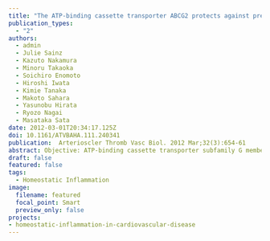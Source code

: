 ```yaml
---
title: "The ATP-binding cassette transporter ABCG2 protects against pressure overload-induced cardiac hypertrophy and heart failure by promoting angiogenesis and antioxidant response"
publication_types:
  - "2"
authors:
  - admin
  - Julie Sainz
  - Kazuto Nakamura
  - Minoru Takaoka
  - Soichiro Enomoto
  - Hiroshi Iwata
  - Kimie Tanaka
  - Makoto Sahara
  - Yasunobu Hirata
  - Ryozo Nagai
  - Masataka Sata
date: 2012-03-01T20:34:17.125Z
doi: 10.1161/ATVBAHA.111.240341
publication:  Arterioscler Thromb Vasc Biol. 2012 Mar;32(3):654-61
abstract: Objective: ATP-binding cassette transporter subfamily G member 2 (ABCG2), expressed in microvascular endothelial cells in the heart, has been suggested to regulate several tissue defense mechanisms. This study was performed to elucidate its role in pressure overload-induced cardiac hypertrophy. Methods and results: Pressure overload was induced in 8- to 12-week-old wild-type and Abcg2-/- mice by transverse aortic constriction (TAC). Abcg2-/- mice showed exaggerated cardiac hypertrophy and ventricular remodeling after TAC compared with wild-type mice. In the early phase after TAC, functional impairment in angiogenesis and antioxidant response in myocardium was found in Abcg2-/- mice. In vitro experiments demonstrated that ABCG2 regulates transport of glutathione, an important endogenous antioxidant, from microvascular endothelial cells. Besides, glutathione transported from microvascular endothelial cells in ABCG2-dependent manner ameliorated oxidative stress-induced cardiomyocyte hypertrophy. In vivo, glutathione levels in plasma and the heart were increased in wild-type mice but not in Abcg2-/- mice after TAC. Treatment with the superoxide dismutase mimetic ameliorated cardiac hypertrophy in Abcg2-/- mice after TAC to the same extent as that in wild-type mice, although cardiac dysfunction with impaired angiogenesis was observed in Abcg2-/- mice. Conclusion: ABCG2 protects against pressure overload-induced cardiac hypertrophy and heart failure by promoting angiogenesis and antioxidant response.
draft: false
featured: false
tags: 
  - Homeostatic Inflammation
image:
  filename: featured
  focal_point: Smart
  preview_only: false
projects: 
- homeostatic-inflammation-in-cardiovascular-disease
---
```


